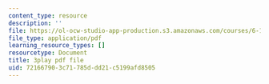 ```yaml
---
content_type: resource
description: ''
file: https://ol-ocw-studio-app-production.s3.amazonaws.com/courses/6-189-multicore-programming-primer-january-iap-2007/721667903c71785ddd21c5199afd8505_WikcTwXQXfA.pdf
file_type: application/pdf
learning_resource_types: []
resourcetype: Document
title: 3play pdf file
uid: 72166790-3c71-785d-dd21-c5199afd8505
---
```

